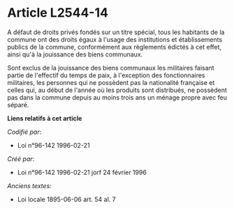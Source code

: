 # Article L2544-14

A défaut de droits privés fondés sur un titre spécial, tous les habitants de la commune ont des droits égaux à l'usage des
institutions et établissements publics de la commune, conformément aux règlements édictés à cet effet, ainsi qu'à la
jouissance des biens communaux.

Sont exclus de la jouissance des biens communaux les militaires faisant partie de l'effectif du temps de paix, à l'exception
des fonctionnaires militaires, les personnes qui ne possèdent pas la nationalité française et celles qui, au début de l'année
où les produits sont distribués, ne possèdent pas dans la commune depuis au moins trois ans un ménage propre avec feu séparé.

**Liens relatifs à cet article**

_Codifié par_:

  - Loi n°96-142 1996-02-21

_Créé par_:

  - Loi n°96-142 1996-02-21 jorf 24 février 1996

_Anciens textes_:

  - Loi locale 1895-06-06 art. 54 al. 7
